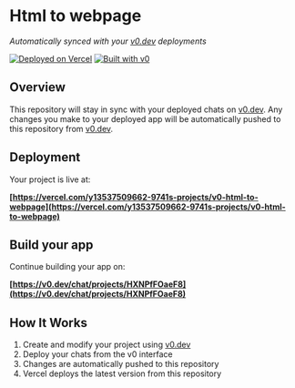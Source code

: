 # Html to webpage

*Automatically synced with your [v0.dev](https://v0.dev) deployments*

[![Deployed on Vercel](https://img.shields.io/badge/Deployed%20on-Vercel-black?style=for-the-badge&logo=vercel)](https://vercel.com/y13537509662-9741s-projects/v0-html-to-webpage)
[![Built with v0](https://img.shields.io/badge/Built%20with-v0.dev-black?style=for-the-badge)](https://v0.dev/chat/projects/HXNPfFOaeF8)

## Overview

This repository will stay in sync with your deployed chats on [v0.dev](https://v0.dev).
Any changes you make to your deployed app will be automatically pushed to this repository from [v0.dev](https://v0.dev).

## Deployment

Your project is live at:

**[https://vercel.com/y13537509662-9741s-projects/v0-html-to-webpage](https://vercel.com/y13537509662-9741s-projects/v0-html-to-webpage)**

## Build your app

Continue building your app on:

**[https://v0.dev/chat/projects/HXNPfFOaeF8](https://v0.dev/chat/projects/HXNPfFOaeF8)**

## How It Works

1. Create and modify your project using [v0.dev](https://v0.dev)
2. Deploy your chats from the v0 interface
3. Changes are automatically pushed to this repository
4. Vercel deploys the latest version from this repository